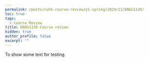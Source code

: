 ```yaml
---
permalink: /posts/cuhk-course-review/y1-spring/2024/11/ENGG1130/
toc: true
tags:
  - Course Review
title: ENGG1130 Course review
hidden: true
author_profile: false
excerpt: ""
---
```



To show some text for testing
